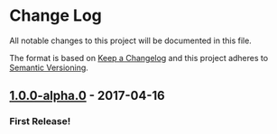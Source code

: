 # Change Log
All notable changes to this project will be documented in this file.

The format is based on [Keep a Changelog](http://keepachangelog.com/) and this project adheres to [Semantic Versioning](http://semver.org/).

## [1.0.0-alpha.0](releases/tag/v1.0.0-alpha.0) - 2017-04-16
### First Release!
